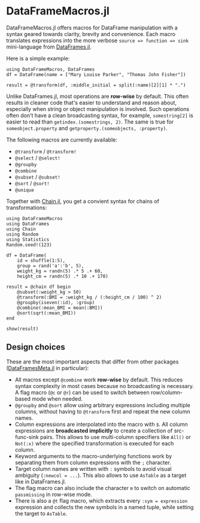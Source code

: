 # DataFrameMacros.jl

DataFrameMacros.jl offers macros for DataFrame manipulation with a syntax geared towards clarity, brevity and convenience.
Each macro translates expressions into the more verbose `source => function => sink` mini-language from [DataFrames.jl](https://github.com/JuliaData/DataFrames.jl).

Here is a simple example:

```@repl
using DataFrameMacros, DataFrames
df = DataFrame(name = ["Mary Louise Parker", "Thomas John Fisher"])

result = @transform(df, :middle_initial = split(:name)[2][1] * ".")
```

Unlike DataFrames.jl, most operations are **row-wise** by default.
This often results in cleaner code that's easier to understand and reason about, especially when string or object manipulation is involved.
Such operations often don't have a clean broadcasting syntax, for example, `somestring[2]` is easier to read than `getindex.(somestrings, 2)`.
The same is true for `someobject.property` and `getproperty.(someobjects, :property)`.

The following macros are currently available:
- `@transform` / `@transform!`
- `@select` / `@select!`
- `@groupby`
- `@combine`
- `@subset` / `@subset!`
- `@sort` / `@sort!`
- `@unique`

Together with [Chain.jl](https://github.com/jkrumbiegel/Chain.jl), you get a convient syntax for chains of transformations:

```@example
using DataFrameMacros
using DataFrames
using Chain
using Random
using Statistics
Random.seed!(123)

df = DataFrame(
    id = shuffle(1:5),
    group = rand('a':'b', 5),
    weight_kg = randn(5) .* 5 .+ 60,
    height_cm = randn(5) .* 10 .+ 170)

result = @chain df begin
    @subset(:weight_kg > 50)
    @transform(:BMI = :weight_kg / (:height_cm / 100) ^ 2)
    @groupby(iseven(:id), :group)
    @combine(:mean_BMI = mean(:BMI))
    @sort(sqrt(:mean_BMI))
end

show(result)
```

## Design choices

These are the most important aspects that differ from other packages ([DataFramesMeta.jl](https://github.com/JuliaData/DataFramesMeta.jl) in particular):

- All macros except `@combine` work **row-wise** by default. This reduces syntax complexity in most cases because no broadcasting is necessary. A flag macro (`@c` or `@r`) can be used to switch between row/column-based mode when needed.
- `@groupby` and `@sort` allow using arbitrary expressions including multiple columns, without having to `@transform` first and repeat the new column names.
- Column expressions are interpolated into the macro with `$`. All column expressions are **broadcasted implicitly** to create a collection of src-func-sink pairs. This allows to use multi-column specifiers like `All()` or `Not(:x)` where the specified transformation is executed for each column.
- Keyword arguments to the macro-underlying functions work by separating them from column expressions with the `;` character.
- Target column names are written with `:` symbols to avoid visual ambiguity (`:newcol = ...`). This also allows to use `AsTable` as a target like in DataFrames.jl.
- The flag macro can also include the character `m` to switch on automatic `passmissing` in row-wise mode.
- There is also a `@t` flag macro, which extracts every `:sym = expression` expression and collects the new symbols in a named tuple, while setting the target to `AsTable`.
